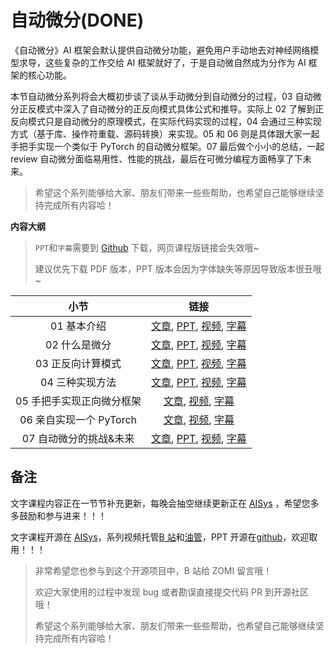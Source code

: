 <!--Copyright © ZOMI 适用于[License](https://github.com/chenzomi12/AISystem)版权许可-->

# 自动微分(DONE)

《自动微分》AI 框架会默认提供自动微分功能，避免用户手动地去对神经网络模型求导，这些复杂的工作交给 AI 框架就好了，于是自动微自然成为分作为 AI 框架的核心功能。

本节自动微分系列将会大概初步谈了谈从手动微分到自动微分的过程，03 自动微分正反模式中深入了自动微分的正反向模式具体公式和推导。实际上 02 了解到正反向模式只是自动微分的原理模式，在实际代码实现的过程，04 会通过三种实现方式（基于库、操作符重载、源码转换）来实现。05 和 06 则是具体跟大家一起手把手实现一个类似于 PyTorch 的自动微分框架。07 最后做个小小的总结，一起 review 自动微分面临易用性、性能的挑战，最后在可微分编程方面畅享了下未来。

> 希望这个系列能够给大家、朋友们带来一些些帮助，也希望自己能够继续坚持完成所有内容哈！

**内容大纲**

> `PPT`和`字幕`需要到 [Github](https://github.com/chenzomi12/AISystem) 下载，网页课程版链接会失效哦~
> 
> 建议优先下载 PDF 版本，PPT 版本会因为字体缺失等原因导致版本很丑哦~

| 小节                | 链接                                                                                                                             |
|:-----------------:|:------------------------------------------------------------------------------------------------------------------------------:|
| 01 基本介绍           | [文章](./01Introduction.md), [PPT](./01Introduction.pdf), [视频](https://www.bilibili.com/video/BV1FV4y1T7zp/), [字幕](./srt/01.srt) |
| 02 什么是微分          | [文章](./02BaseConcept.md), [PPT](./02BaseConcept.pdf), [视频](https://www.bilibili.com/video/BV1Ld4y1M7GJ/), [字幕](./srt/02.srt)   |
| 03 正反向计算模式        | [文章](./03GradMode.md), [PPT](./03GradMode.pdf), [视频](https://www.bilibili.com/video/BV1zD4y117bL/), [字幕](./srt/03.srt)         |
| 04 三种实现方法         | [文章](./04Implement.md), [PPT](./04Implement.pdf), [视频](https://www.bilibili.com/video/BV1BN4y1P76t/), [字幕](./srt/04.srt)       |
| 05 手把手实现正向微分框架    | [文章](./05ForwardMode.md), [视频](https://www.bilibili.com/video/BV1Ne4y1p7WU/), [字幕](./srt/05.srt)                               |
| 06 亲自实现一个 PyTorch | [文章](./06ReversedMode.md), [视频](https://www.bilibili.com/video/BV1ae4y1z7E6/), [字幕](./srt/06.srt)                              |
| 07 自动微分的挑战&未来     | [文章](./07Challenge.md), [PPT](./07Challenge.pdf), [视频](https://www.bilibili.com/video/BV17e4y1z73W/), [字幕](./srt/07.srt)       |

## 备注

文字课程内容正在一节节补充更新，每晚会抽空继续更新正在 [AISys](https://chenzomi12.github.io/) ，希望您多多鼓励和参与进来！！！

文字课程开源在 [AISys](https://chenzomi12.github.io/)，系列视频托管[B 站](https://space.bilibili.com/517221395)和[油管](https://www.youtube.com/@ZOMI666/videos)，PPT 开源在[github](https://github.com/chenzomi12/AISystem)，欢迎取用！！！

> 非常希望您也参与到这个开源项目中，B 站给 ZOMI 留言哦！
> 
> 欢迎大家使用的过程中发现 bug 或者勘误直接提交代码 PR 到开源社区哦！
> 
> 希望这个系列能够给大家、朋友们带来一些些帮助，也希望自己能够继续坚持完成所有内容哈！
